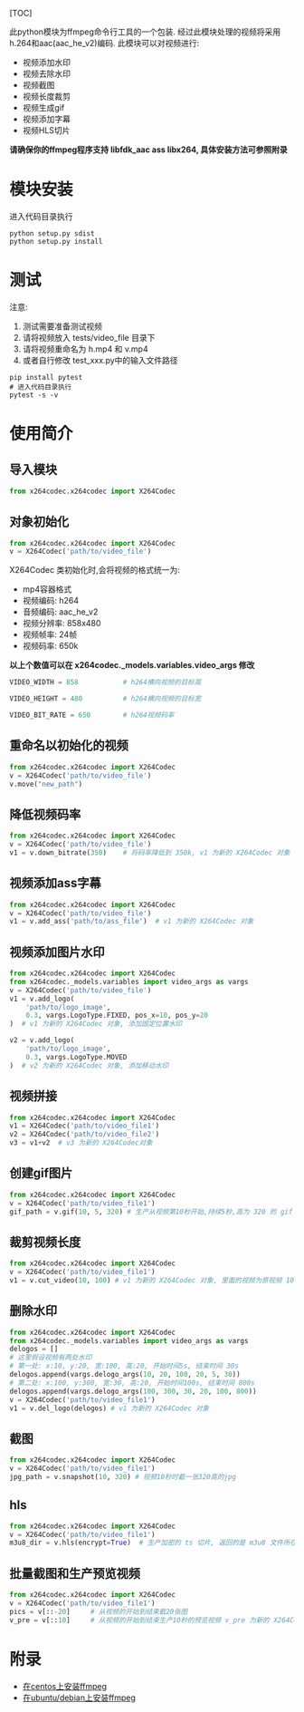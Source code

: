 [TOC]

此python模块为ffmpeg命令行工具的一个包装.
经过此模块处理的视频将采用h.264和aac(aac_he_v2)编码.
此模块可以对视频进行: 
- 视频添加水印
- 视频去除水印
- 视频截图
- 视频长度裁剪
- 视频生成gif
- 视频添加字幕
- 视频HLS切片

**请确保你的ffmpeg程序支持 libfdk_aac ass libx264, 具体安装方法可参照附录**

# 模块安装
进入代码目录执行
```shell script
python setup.py sdist
python setup.py install
```

# 测试
注意:
1. 测试需要准备测试视频
2. 请将视频放入 tests/video_file 目录下
3. 请将视频重命名为 h.mp4 和 v.mp4
4. 或者自行修改 test_xxx.py中的输入文件路径

```shell script
pip install pytest
# 进入代码目录执行
pytest -s -v
```

# 使用简介
## 导入模块
```python
from x264codec.x264codec import X264Codec
```

## 对象初始化
```python
from x264codec.x264codec import X264Codec
v = X264Codec('path/to/video_file')
```

X264Codec 类初始化时,会将视频的格式统一为:
- mp4容器格式
- 视频编码: h264
- 音频编码: aac_he_v2
- 视频分辨率: 858x480
- 视频帧率: 24帧
- 视频码率: 650k

**以上个数值可以在 x264codec._models.variables.video_args 修改**
```python
VIDEO_WIDTH = 858           # h264横向视频的目标高

VIDEO_HEIGHT = 480          # h264横向视频的目标宽

VIDEO_BIT_RATE = 650        # h264视频码率
```

## 重命名以初始化的视频
```python
from x264codec.x264codec import X264Codec
v = X264Codec('path/to/video_file')
v.move("new_path")
```

## 降低视频码率
```python
from x264codec.x264codec import X264Codec
v = X264Codec('path/to/video_file')
v1 = v.down_bitrate(350)    # 将码率降低到 350k, v1 为新的 X264Codec 对象
```

## 视频添加ass字幕
```python
from x264codec.x264codec import X264Codec
v = X264Codec('path/to/video_file')
v1 = v.add_ass('path/to/ass_file')  # v1 为新的 X264Codec 对象
```

## 视频添加图片水印
```python
from x264codec.x264codec import X264Codec
from x264codec._models.variables import video_args as vargs
v = X264Codec('path/to/video_file')
v1 = v.add_logo(
    'path/to/logo_image', 
    0.3, vargs.LogoType.FIXED, pos_x=10, pos_y=20
)  # v1 为新的 X264Codec 对象, 添加固定位置水印

v2 = v.add_logo(
    'path/to/logo_image', 
    0.3, vargs.LogoType.MOVED
)  # v2 为新的 X264Codec 对象, 添加移动水印
```

## 视频拼接
```python
from x264codec.x264codec import X264Codec
v1 = X264Codec('path/to/video_file1')
v2 = X264Codec('path/to/video_file2')
v3 = v1+v2  # v3 为新的 X264Codec对象
```

## 创建gif图片
```python
from x264codec.x264codec import X264Codec
v = X264Codec('path/to/video_file1')
gif_path = v.gif(10, 5, 320) # 生产从视频第10秒开始,持续5秒,高为 320 的 gif
```

## 裁剪视频长度
```python
from x264codec.x264codec import X264Codec
v = X264Codec('path/to/video_file1')
v1 = v.cut_video(10, 100) # v1 为新的 X264Codec 对象, 里面的视频为原视频 10秒开始,持续100秒的视频
```

## 删除水印
```python
from x264codec.x264codec import X264Codec
from x264codec._models.variables import video_args as vargs
delogos = []
# 这里假设视频有两处水印
# 第一处: x:10, y:20, 宽:100, 高:20, 开始时间5s, 结束时间 30s
delogos.append(vargs.delogo_args(10, 20, 100, 20, 5, 30))
# 第二处: x:100, y:300, 宽:30, 高:20, 开始时间100s, 结束时间 800s
delogos.append(vargs.delogo_args(100, 300, 30, 20, 100, 800))
v = X264Codec('path/to/video_file1')
v1 = v.del_logo(delogos) # v1 为新的 X264Codec 对象
```

## 截图
```python
from x264codec.x264codec import X264Codec
v = X264Codec('path/to/video_file1')
jpg_path = v.snapshot(10, 320) # 视频10秒时截一张320高的jpg
```

## hls
```python
from x264codec.x264codec import X264Codec
v = X264Codec('path/to/video_file1')
m3u8_dir = v.hls(encrypt=True)  # 生产加密的 ts 切片, 返回的是 m3u8 文件所在的目录 
```

## 批量截图和生产预览视频
```python
from x264codec.x264codec import X264Codec
v = X264Codec('path/to/video_file1')
pics = v[::-20]     # 从视频的开始到结束截20张图
v_pre = v[::10]     # 从视频的开始到结束生产10秒的预览视频 v_pre 为新的 X264Codec 对象
```



# 附录
- [在centos上安装ffmpeg](./docs/centos7x64_ffmpeg_install.md)
- [在ubuntu/debian上安装ffmpeg](./docs/ubuntu18.04x64_ffmpeg_install.md)

